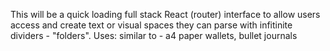 This will be a quick loading full stack React (router) interface to allow users access and create text or visual spaces they can parse with infitinite dividers - "folders". Uses: similar to - a4 paper wallets, bullet journals 

